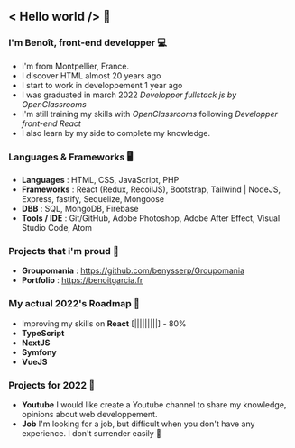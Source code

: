 ## < Hello world /> 👋


### I'm Benoît, front-end developper 💻
* I'm from Montpellier, France. <img src='https://upload.wikimedia.org/wikipedia/commons/thumb/c/c3/Flag_of_France.svg/1024px-Flag_of_France.svg.png' width='14px' />
* I discover HTML almost 20 years ago
* I start to work in developpement 1 year ago
* I was graduated in march 2022 *Developper fullstack js by OpenClassrooms* <img src='https://upload.wikimedia.org/wikipedia/fr/0/0d/Logo_OpenClassrooms.png' width='14px' />
* I'm still training my skills with *OpenClassrooms* following *Developper front-end React* <img src='https://upload.wikimedia.org/wikipedia/fr/0/0d/Logo_OpenClassrooms.png' width='14px' />
* I also learn by my side to complete my knowledge.


### Languages & Frameworks 🖥️
* **Languages** : HTML, CSS, JavaScript, PHP
* **Frameworks** : React (Redux, RecoilJS), Bootstrap, Tailwind | NodeJS, Express, fastify, Sequelize, Mongoose
* **DBB** : SQL, MongoDB, Firebase
* **Tools / IDE** : Git/GitHub, Adobe Photoshop, Adobe After Effect, Visual Studio Code, Atom

### Projects that i'm proud 📁

* **Groupomania** : https://github.com/benysserp/Groupomania
* **Portfolio** : https://benoitgarcia.fr

### My actual 2022's Roadmap 🚙

* Improving my skills on **React** [|||||||||] - 80%
* **TypeScript**
* **NextJS**
* **Symfony**
* **VueJS**

### Projects for 2022 🌌
* **Youtube** I would like create a Youtube channel to share my knowledge, opinions about web developpement.
* **Job** I'm looking for a job, but difficult when you don't have any experience. I don't surrender easily 💪
